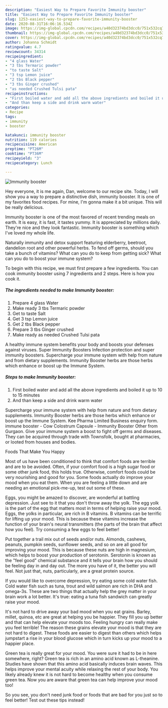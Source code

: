 ```yaml
---
description: "Easiest Way to Prepare Favorite Immunity booster"
title: "Easiest Way to Prepare Favorite Immunity booster"
slug: 1253-easiest-way-to-prepare-favorite-immunity-booster
date: 2020-08-31T16:06:16.534Z
image: https://img-global.cpcdn.com/recipes/a40d32374bd3dcc0/751x532cq70/immunity-booster-recipe-main-photo.jpg
thumbnail: https://img-global.cpcdn.com/recipes/a40d32374bd3dcc0/751x532cq70/immunity-booster-recipe-main-photo.jpg
cover: https://img-global.cpcdn.com/recipes/a40d32374bd3dcc0/751x532cq70/immunity-booster-recipe-main-photo.jpg
author: Johanna Schmidt
ratingvalue: 4.7
reviewcount: 34314
recipeingredient:
- "4 glass Water"
- "3 tbs Termaric powder"
- "to taste Salt"
- "3 tsp Lemon juice"
- "2 tbs Black pepper"
- "3 tbs Ginger crushed"
- "as needed Crushed Tulsi pata"
recipeinstructions:
- "First boiled water and add all the above ingredients and boiled it up to 10 to 15 minutes"
- "And than keep a side and drink warm water"
categories:
- Recipe
tags:
- immunity
- booster

katakunci: immunity booster 
nutrition: 119 calories
recipecuisine: American
preptime: "PT26M"
cooktime: "PT36M"
recipeyield: "3"
recipecategory: Lunch

---
```



![Immunity booster](https://img-global.cpcdn.com/recipes/a40d32374bd3dcc0/751x532cq70/immunity-booster-recipe-main-photo.jpg)

Hey everyone, it is me again, Dan, welcome to our recipe site. Today, I will show you a way to prepare a distinctive dish, immunity booster. It is one of my favorites food recipes. For mine, I'm gonna make it a bit unique. This will be really delicious.

Immunity booster is one of the most favored of recent trending meals on earth. It is easy, it is fast, it tastes yummy. It is appreciated by millions daily. They're nice and they look fantastic. Immunity booster is something which I've loved my whole life.

Naturally immunity and detox support featuring elderberry, beetroot, dandelion root and other powerful herbs. To fend off germs, should you take a bunch of vitamins? What can you do to keep from getting sick? What can you do to boost your immune system?


To begin with this recipe, we must first prepare a few ingredients. You can cook immunity booster using 7 ingredients and 2 steps. Here is how you cook it.

<!--inarticleads1-->

##### The ingredients needed to make Immunity booster:

1. Prepare 4 glass Water
1. Make ready 3 tbs Termaric powder
1. Get to taste Salt
1. Get 3 tsp Lemon juice
1. Get 2 tbs Black pepper
1. Prepare 3 tbs Ginger crushed
1. Make ready as needed Crushed Tulsi pata


A healthy immune system benefits your body and boosts your defenses against viruses. Super Immunity Boosters Infection protection and super immunity boosters. Supercharge your immune system with help from nature and from dietary supplements. Immunity Booster herbs are those herbs which enhance or boost up the Immune System. 

<!--inarticleads2-->

##### Steps to make Immunity booster:

1. First boiled water and add all the above ingredients and boiled it up to 10 to 15 minutes
1. And than keep a side and drink warm water


Supercharge your immune system with help from nature and from dietary supplements. Immunity Booster herbs are those herbs which enhance or boost up the Immune System. Kee Pharma Limited Business enquiry form. immune booster - Cow Colostrum Capsule - Immunity Booster Other from Gurgaon. Give your immune system a boost to fight off germs and diseases. They can be acquired through trade with Townsfolk, bought at pharmacies, or looted from houses and bodies. 

Foods That Make You Happy


Most of us have been conditioned to think that comfort foods are terrible and are to be avoided. Often, if your comfort food is a high sugar food or some other junk food, this holds true. Otherwise, comfort foods could be very nourishing and good for you. Some foods actually do improve your mood when you eat them. When you are feeling a little down and are needing an emotional pick-me-up, test out some of these.

Eggs, you might be amazed to discover, are wonderful at battling depression. Just see to it that you don't throw away the yolk. The egg yolk is the part of the egg that matters most in terms of helping raise your mood. Eggs, the yolks in particular, are rich in B vitamins. B vitamins can be terrific for lifting up your mood. This is because these vitamins increase the function of your brain's neural transmitters (the parts of the brain that affect how you feel). Try consuming a few eggs to feel better!

Put together a trail mix out of seeds and/or nuts. Almonds, cashews, peanuts, pumpkin seeds, sunflower seeds, and so on are all good for improving your mood. This is because these nuts are high in magnesium, which helps to boost your production of serotonin. Serotonin is known as the "feel good" chemical substance and it tells your brain how you should be feeling day in and day out. The more you have of it, the better you will feel. Not just that, nuts, particularly, are a great protein source.

If you would like to overcome depression, try eating some cold water fish. Cold water fish such as tuna, trout and wild salmon are rich in DHA and omega-3s. These are two things that actually help the grey matter in your brain work a lot better. It's true: eating a tuna fish sandwich can greatly raise your mood. 

It's not hard to drive away your bad mood when you eat grains. Barley, millet, quinoa, etc are great at helping you be happier. They fill you up better and that can help elevate your moods too. Feeling hungry can really make you feel terrible! The reason these grains elevate your mood is that they are not hard to digest. These foods are easier to digest than others which helps jumpstart a rise in your blood glucose which in turn kicks up your mood to a happier place.

Green tea is really great for your mood. You were sure it had to be in here somewhere, right? Green tea is rich in an amino acid known as L-theanine. Studies have shown that this amino acid basically induces brain waves. This helps improve your mental acuity while relaxing the rest of your body. You likely already knew it is not hard to become healthy when you consume green tea. Now you are aware that green tea can help improve your mood too!

So you see, you don't need junk food or foods that are bad for you just so to feel better! Test out  these tips  instead!

